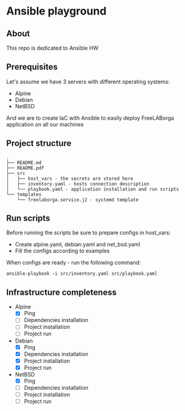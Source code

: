 # Ansible playground

## About
This repo is dedicated to Ansible HW

## Prerequisites
Let's assume we have 3 servers with different operating systems:
- Alpine
- Debian
- NetBSD

And we are to create IaC with Ansible to easily deploy FreeLABorga application on all our machines

## Project structure
```
.
├── README.md
├── README.pdf
├── src
│   ├── host_vars - the secrets are stored here
│   ├── inventory.yaml - hosts connection description
│   └── playbook.yaml - application installation and run scripts
└── templates
    └── freelaborga.service.j2 - systemd template
```

## Run scripts
Before running the scripts be sure to prepare configs in host_vars:
- Create alpine.yaml, debian.yaml and net_bsd.yaml
- Fill the configs according to examples

When configs are ready - run the following command:
```shell
ansible-playbook -i src/inventory.yaml src/playbook.yaml
```

## Infrastructure completeness
- Alpine
  - [X] Ping
  - [ ] Dependencies installation
  - [ ] Project installation
  - [ ] Project run
- Debian
  - [X] Ping
  - [X] Dependencies installation
  - [X] Project installation
  - [X] Project run
- NetBSD
  - [X] Ping
  - [ ] Dependencies installation
  - [ ] Project installation
  - [ ] Project run
